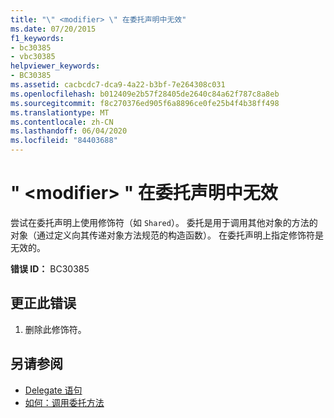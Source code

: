 ```yaml
---
title: "\" <modifier> \" 在委托声明中无效"
ms.date: 07/20/2015
f1_keywords:
- bc30385
- vbc30385
helpviewer_keywords:
- BC30385
ms.assetid: cacbcdc7-dca9-4a22-b3bf-7e264308c031
ms.openlocfilehash: b012409e2b57f28405de2640c84a62f787c8a8eb
ms.sourcegitcommit: f8c270376ed905f6a8896ce0fe25b4f4b38ff498
ms.translationtype: MT
ms.contentlocale: zh-CN
ms.lasthandoff: 06/04/2020
ms.locfileid: "84403688"
---
```

# <a name="modifier-is-not-valid-on-a-delegate-declaration"></a>" \<modifier> " 在委托声明中无效
尝试在委托声明上使用修饰符（如 `Shared`）。 委托是用于调用其他对象的方法的对象（通过定义向其传递对象方法规范的构造函数）。 在委托声明上指定修饰符是无效的。  
  
 **错误 ID：** BC30385  
  
## <a name="to-correct-this-error"></a>更正此错误  
  
1. 删除此修饰符。  
  
## <a name="see-also"></a>另请参阅

- [Delegate 语句](../language-reference/statements/delegate-statement.md)
- [如何：调用委托方法](../programming-guide/language-features/delegates/how-to-invoke-a-delegate-method.md)
